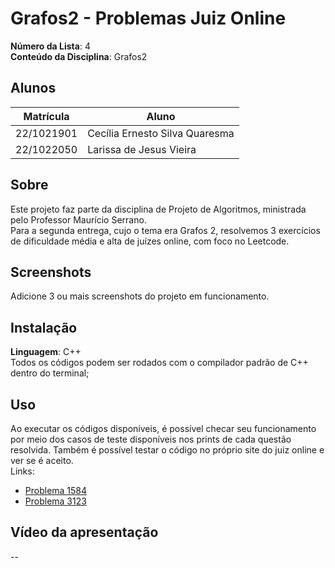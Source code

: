 # Grafos2 - Problemas Juiz Online

**Número da Lista**: 4<br>
**Conteúdo da Disciplina**: Grafos2<br>

## Alunos
|Matrícula | Aluno |
| -- | -- |
| 22/1021901  |  Cecília Ernesto Silva Quaresma |
| 22/1022050  |  Larissa de Jesus Vieira |

## Sobre 
Este projeto faz parte da disciplina de Projeto de Algoritmos, ministrada pelo Professor Maurício Serrano.<br>Para a segunda entrega, cujo o tema era Grafos 2, resolvemos 3 exercícios de dificuldade média e alta de juízes online, com foco no Leetcode.

## Screenshots
Adicione 3 ou mais screenshots do projeto em funcionamento.

## Instalação 
**Linguagem**: C++<br>
Todos os códigos podem ser rodados com o compilador padrão de C++ dentro do terminal;


## Uso 
Ao executar os códigos disponíveis, é possível checar seu funcionamento por meio dos casos de teste disponíveis nos prints de cada questão resolvida. Também é possível testar o código no próprio site do juiz online e ver se é aceito.<br>Links:
* [Problema 1584](https://leetcode.com/problems/min-cost-to-connect-all-points/description/)
* [Problema 3123](https://leetcode.com/problems/find-edges-in-shortest-paths/description/)

## Vídeo da apresentação 
--




